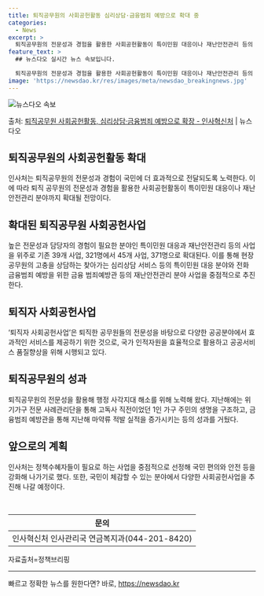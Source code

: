 ```yaml
---
title: 퇴직공무원의 사회공헌활동 심리상담·금융범죄 예방으로 확대 중
categories:
  - News
excerpt: >
  퇴직공무원의 전문성과 경험을 활용한 사회공헌활동이 특이민원 대응이나 재난안전관리 등의 분야까지 확대될 전망이…
feature_text: >
  ## 뉴스다오 실시간 뉴스 속보입니다.

  퇴직공무원의 전문성과 경험을 활용한 사회공헌활동이 특이민원 대응이나 재난안전관리 등의 분야까지 확대될 전망이…
image: 'https://newsdao.kr/res/images/meta/newsdao_breakingnews.jpg'
---
```


![뉴스다오 속보](https://newsdao.kr/res/images/meta/newsdao_breakingnews.jpg)

<p>출처: <a href="https://newsdao.kr/2982" rel="dofollow">퇴직공무원 사회공헌활동, 심리상담·금융범죄 예방으로 확장 - 인사혁신처</a> | 뉴스다오</p>

<h2 data-ke-size="size26">퇴직공무원의 사회공헌활동 확대</h2>
<p data-ke-size="size16">인사처는 퇴직공무원의 전문성과 경험이 국민에 더 효과적으로 전달되도록 노력한다. 이에 따라 퇴직 공무원의 전문성과 경험을 활용한 사회공헌활동이 특이민원 대응이나 재난안전관리 분야까지 확대될 전망이다.</p>

<h2 data-ke-size="size26">확대된 퇴직공무원 사회공헌사업</h2>
<p data-ke-size="size16">높은 전문성과 담당자의 경험이 필요한 분야인 특이민원 대응과 재난안전관리 등의 사업을 위주로 기존 39개 사업, 321명에서 45개 사업, 371명으로 확대된다. 이를 통해 현장 공무원의 고충을 상담하는 찾아가는 심리상담 서비스 등의 특이민원 대응 분야와 전화 금융범죄 예방을 위한 금융 범죄예방관 등의 재난안전관리 분야 사업을 중점적으로 추진한다.</p>

<h2 data-ke-size="size26">퇴직자 사회공헌사업</h2>
<p data-ke-size="size16">‘퇴직자 사회공헌사업’은 퇴직한 공무원들의 전문성을 바탕으로 다양한 공공분야에서 효과적인 서비스를 제공하기 위한 것으로, 국가 인적자원을 효율적으로 활용하고 공공서비스 품질향상을 위해 시행되고 있다.</p>

<h2 data-ke-size="size26">퇴직공무원의 성과</h2>
<p data-ke-size="size16">퇴직공무원의 전문성을 활용해 행정 사각지대 해소를 위해 노력해 왔다. 지난해에는 위기가구 전문 사례관리단을 통해 고독사 직전이었던 1인 가구 주민의 생명을 구조하고, 금융범죄 예방관을 통해 지난해 마약류 적발 실적을 증가시키는 등의 성과를 거뒀다.</p>

<h2 data-ke-size="size26">앞으로의 계획</h2>
<p data-ke-size="size16">인사처는 정책수혜자들이 필요로 하는 사업을 중점적으로 선정해 국민 편의와 안전 등을 강화해 나가기로 했다. 또한, 국민이 체감할 수 있는 분야에서 다양한 사회공헌사업을 추진해 나갈 예정이다.</p>

<p data-ke-size="size16">&nbsp;</p>
<table>
<thead>
<tr>
<th style="text-align: center;">문의</th>
</tr>
</thead>
<tbody>
<tr>
<td style="text-align: center;">인사혁신처 인사관리국 연금복지과(044-201-8420)</td>
</tr>
</tbody>
</table>
<footer>자료출처=정책브리핑 </footer>
<p data-ke-size="size16"></p>
<hr> 

빠르고 정확한 뉴스를 원한다면? 바로, <a href="https://newsdao.kr" rel="dofollow">https://newsdao.kr</a>


    
